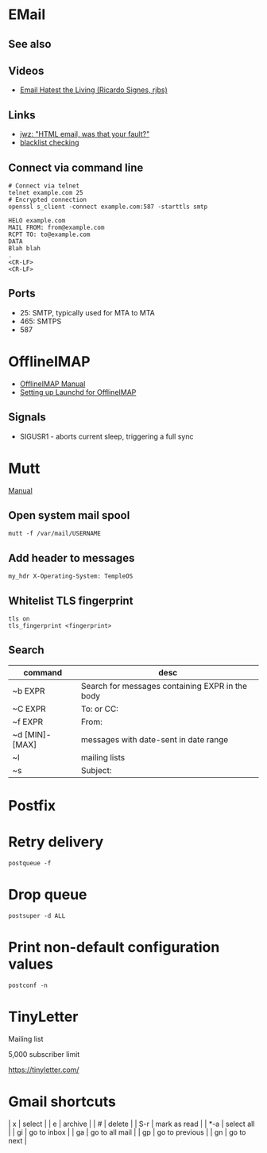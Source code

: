 # EMail


## See also


## Videos

- [Email Hatest the Living (Ricardo Signes, rjbs)](https://www.youtube.com/watch?v=4s9IjkMAmns)


## Links

- [jwz: "HTML email, was that your fault?"](https://www.jwz.org/blog/2017/09/html-email-was-that-your-fault/)
- [blacklist checking](https://mxtoolbox.com/SuperTool.aspx)


## Connect via command line

```shell
# Connect via telnet
telnet example.com 25
# Encrypted connection
openssl s_client -connect example.com:587 -starttls smtp
```

```
HELO example.com
MAIL FROM: from@example.com
RCPT TO: to@example.com
DATA
Blah blah
.
<CR-LF>
<CR-LF>
```


## Ports

- 25: SMTP, typically used for MTA to MTA
- 465: SMTPS
- 587


# OfflineIMAP

- [OfflineIMAP Manual](http://docs.offlineimap.org/en/latest/MANUAL.html)
- [Setting up Launchd for OfflineIMAP](http://grantlucas.com/posts/2012/10/setting-launchd-offlineimap)


## Signals

- SIGUSR1 - aborts current sleep, triggering a full sync


# Mutt

[Manual](http://www.mutt.org/doc/manual/)


## Open system mail spool

```shell
mutt -f /var/mail/USERNAME
```


## Add header to messages

```
my_hdr X-Operating-System: TempleOS
```


## Whitelist TLS fingerprint

```
tls on
tls_fingerprint <fingerprint>
```


## Search

| command        | desc                                            |
|-------------- |----------------------------------------------- |
| ~b EXPR        | Search for messages containing EXPR in the body |
| ~C EXPR        | To: or CC:                                      |
| ~f EXPR        | From:                                           |
| ~d [MIN]-[MAX] | messages with date-sent in date range           |
| ~l             | mailing lists                                   |
| ~s             | Subject:                                        |


# Postfix


# Retry delivery

```
postqueue -f
```


# Drop queue

```
postsuper -d ALL
```


# Print non-default configuration values

```
postconf -n
```


# TinyLetter

Mailing list

5,000 subscriber limit

<https://tinyletter.com/>


# Gmail shortcuts

| x    | select         |
| e    | archive        |
| #    | delete         |
| S-r  | mark as read   |
| \*-a | select all     |
| gi   | go to inbox    |
| ga   | go to all mail |
| gp   | go to previous |
| gn   | go to next     |